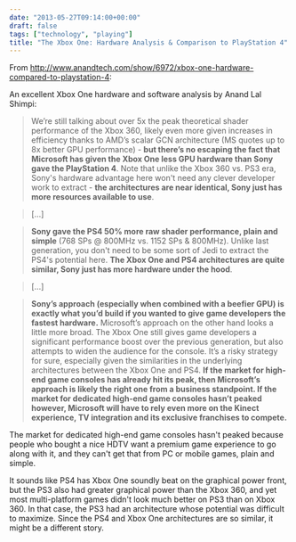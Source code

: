 ```yaml
---
date: "2013-05-27T09:14:00+00:00"
draft: false
tags: ["technology", "playing"]
title: "The Xbox One: Hardware Analysis & Comparison to PlayStation 4"
---
```

From http://www.anandtech.com/show/6972/xbox-one-hardware-compared-to-playstation-4:

An excellent Xbox One hardware and software analysis by Anand Lal Shimpi:

>We’re still talking about over 5x the peak theoretical shader performance of the Xbox 360, likely even more given increases in efficiency thanks to AMD’s scalar GCN architecture (MS quotes up to 8x better GPU performance) - **but there’s no escaping the fact that Microsoft has given the Xbox One less GPU hardware than Sony gave the PlayStation 4**. Note that unlike the Xbox 360 vs. PS3 era, Sony's hardware advantage here won't need any clever developer work to extract - **the architectures are near identical, Sony just has more resources available to use**.

>[...]

>**Sony gave the PS4 50% more raw shader performance, plain and simple** (768 SPs @ 800MHz vs. 1152 SPs &amp; 800MHz). Unlike last generation, you don't need to be some sort of Jedi to extract the PS4's potential here. **The Xbox One and PS4 architectures are quite similar, Sony just has more hardware under the hood**.

>[...]

>**Sony’s approach (especially when combined with a beefier GPU) is exactly what you’d build if you wanted to give game developers the fastest hardware.** Microsoft’s approach on the other hand looks a little more broad. The Xbox One still gives game developers a significant performance boost over the previous generation, but also attempts to widen the audience for the console. It’s a risky strategy for sure, especially given the similarities in the underlying architectures between the Xbox One and PS4. **If the market for high-end game consoles has already hit its peak, then Microsoft’s approach is likely the right one from a business standpoint. If the market for dedicated high-end game consoles hasn’t peaked however, Microsoft will have to rely even more on the Kinect experience, TV integration and its exclusive franchises to compete.**

The market for dedicated high-end game consoles hasn't peaked because people who bought a nice HDTV want a premium game experience to go along with it, and they can't get that from PC or mobile games, plain and simple.

It sounds like PS4 has Xbox One soundly beat on the graphical power front, but the PS3 also had greater graphical power than the Xbox 360, and yet most multi-platform games didn't look much better on PS3 than on Xbox 360. In that case, the PS3 had an architecture whose potential was difficult to maximize. Since the PS4 and Xbox One architectures are so similar, it might be a different story.
